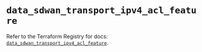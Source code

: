 # `data_sdwan_transport_ipv4_acl_feature`

Refer to the Terraform Registry for docs: [`data_sdwan_transport_ipv4_acl_feature`](https://registry.terraform.io/providers/ciscodevnet/sdwan/0.8.0/docs/data-sources/transport_ipv4_acl_feature).
